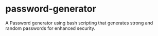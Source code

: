 # password-generator
A Password generator using bash scripting that generates strong and random passwords for enhanced security.
